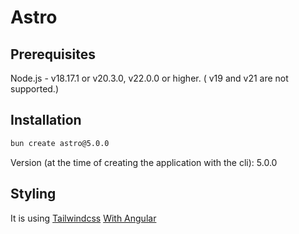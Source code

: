 # Astro

## Prerequisites

Node.js - v18.17.1 or v20.3.0, v22.0.0 or higher. ( v19 and v21 are not supported.)

## Installation

```sh
bun create astro@5.0.0
```

Version (at the time of creating the application with the cli): 5.0.0

## Styling

It is using [Tailwindcss](https://tailwindcss.com/) [With Angular](https://tailwindcss.com/docs/guides/angular)